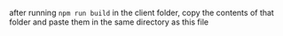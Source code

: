 after running `npm run build` in the client folder, copy the contents of that folder and paste them in the same directory as this file
